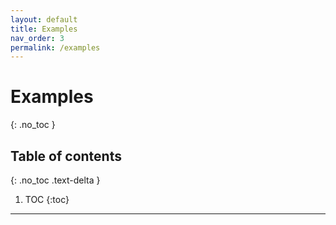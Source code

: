 ```yaml
---
layout: default
title: Examples
nav_order: 3
permalink: /examples
---
```


# Examples
{: .no_toc }

## Table of contents
{: .no_toc .text-delta }

1. TOC
{:toc}

---

